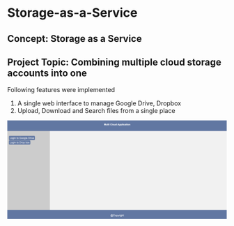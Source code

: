 # Storage-as-a-Service

## Concept: Storage as a Service
## Project Topic: Combining multiple cloud storage accounts into one 

Following features were implemented
1. A single web interface to manage Google Drive, Dropbox
2. Upload, Download and Search files from a single place

![Login Window](https://github.com/shivassg/Storage-as-a-service/blob/master/images/Login%20Page.png)
